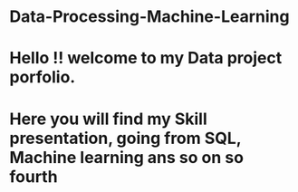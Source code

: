 # Data-Processing-Machine-Learning
# Hello !! welcome to my Data project porfolio.
# Here you will find my Skill presentation, going  from SQL, Machine learning ans so on so fourth